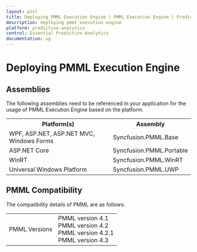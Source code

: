 ```yaml
---
layout: post
title: Deploying PMML Execution Engine | PMML Execution Engine | Predictive Analytics | Syncfusion
description: deploying pmml execution engine
platform: predictive-analytics
control: Essential Predictive Analytics
documentation: ug
---
```


# Deploying PMML Execution Engine

## Assemblies

The following assemblies need to be referenced in your application for the usage of PMML Execution Engine based on the platform.

<table>
<tr>
<th> Platform(s)</th>
<th> Assembly</th>
</tr>
<tr>
<td> WPF, ASP.NET, ASP.NET MVC, Windows Forms<br/></td>
<td> Syncfusion.PMML.Base</td>
</tr>
<tr>
<td> ASP.NET Core<br/></td>
<td> Syncfusion.PMML.Portable</td>
</tr>
<tr>
<td> WinRT<br/></td>
<td> Syncfusion.PMML.WinRT</td>
</tr>
<tr>
<td> Universal Windows Platform<br/></td>
<td> Syncfusion.PMML.UWP</td>
</tr>
</table>

## PMML Compatibility

The compatibility details of PMML are as follows:

<table>
<tr>
<td>
PMML Versions</td><td>
PMML version 4.1<br>PMML version 4.2<br>PMML version 4.2.1<br>PMML version 4.3</td></tr>
</table>
